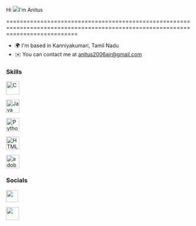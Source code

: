 Hi ![](https://user-images.githubusercontent.com/18350557/176309783-0785949b-9127-417c-8b55-ab5a4333674e.gif)I'm Anitus

=================================================================================================================================

- 🌍 I'm based in Kanniyakumari, Tamil Nadu
- ✉️ You can contact me at [anitus2006ajr@gmail.com](mailto:anitus2006ajr@gmail.com)

<!--<p align="left"> <img src=" " /> </p>

<a href="" ></a>-->

### Skills

<p *align*="left">

<a href="https://docs.microsoft.com/en-us/cpp/?view=msvc-170" target="_blank" rel="noreferrer">

<img src="https://raw.githubusercontent.com/danielcranney/readme-generator/main/public/icons/skills/c-colored.svg" width="36" height="36" alt="C" /></a>

<a href="https://www.oracle.com/java/" target="_blank" rel="noreferrer">

<img src="https://raw.githubusercontent.com/danielcranney/readme-generator/main/public/icons/skills/java-colored.svg" width="36" height="36" alt="Java" /></a>

<a href="https://www.python.org/" target="_blank" rel="noreferrer">

<img src="https://raw.githubusercontent.com/danielcranney/readme-generator/main/public/icons/skills/python-colored.svg" width="36" height="36" alt="Python" /></a>

<a href="https://developer.mozilla.org/en-US/docs/Glossary/HTML5" target="_blank" rel="noreferrer">

<img src="https://raw.githubusercontent.com/danielcranney/readme-generator/main/public/icons/skills/html5-colored.svg" width="36" height="36" alt="HTML5" /></a>

<img src="https://img.icons8.com/doodle/48/adobe-photoshop.png" width="36" height="36" alt= "adobe-photoshop"/>

### Socials

<p *align*="left">

<a href="https://www.github.com/AnitusA" target="_blank" rel="noreferrer"> <picture> <source media="(prefers-color-scheme: dark)" srcset="https://raw.githubusercontent.com/danielcranney/readme-generator/main/public/icons/socials/github-dark.svg" /><source media="(prefers-color-scheme: light)" srcset="https://raw.githubusercontent.com/danielcranney/readme-generator/main/public/icons/socials/github.svg" /><img src="https://raw.githubusercontent.com/danielcranney/readme-generator/main/public/icons/socials/github.svg" width="32" height="32" /> </picture> </a>

<a href="https://www.instagram.com/a.anitus?igsh=ZDRkYTUzZ2F3ZXFv" target="_black" rel="noreferrer"> <picture> <source media="(prefers-color-scheme: dark)" srcset="https://img.icons8.com/lollipop/48/instagram-new.png" /> <source media="(prefers-color-scheme: light)" srcset="https://img.icons8.com/lollipop/48/instagram-new.png" /> <img width="35" height="35" src="https://img.icons8.com/lollipop/48/instagram-new.png" /> </picture> </a></p>
